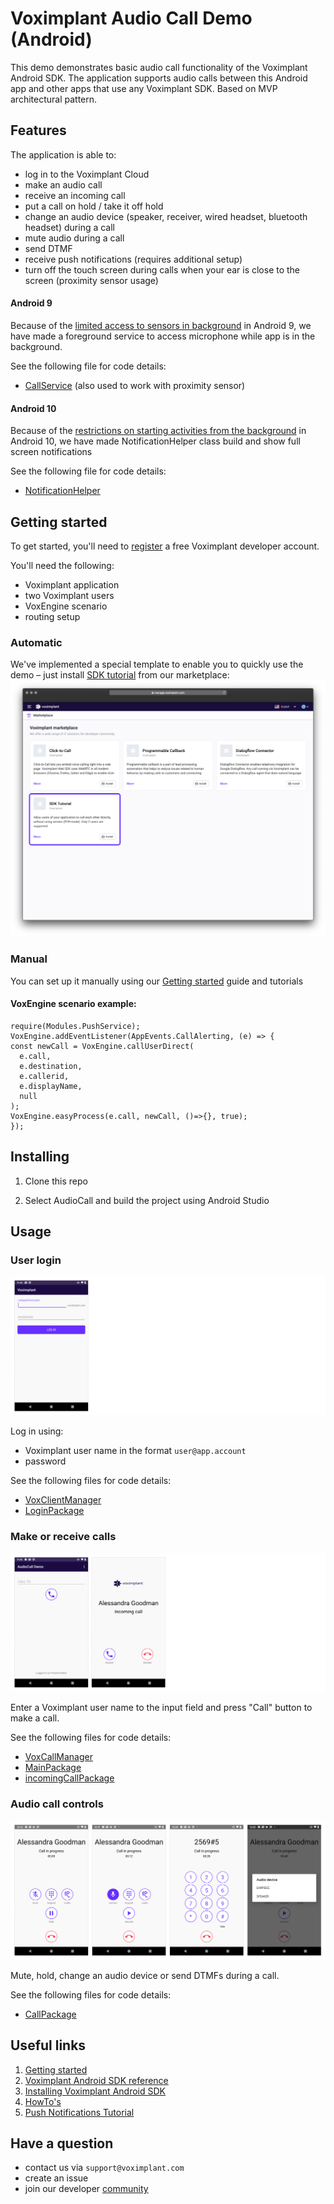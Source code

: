 # Voximplant Audio Call Demo (Android)

This demo demonstrates basic audio call functionality of the Voximplant Android SDK. 
The application supports audio calls between this Android app and other apps that use any Voximplant SDK.
Based on MVP architectural pattern.

## Features
The application is able to:
- log in to the Voximplant Cloud
- make an audio call
- receive an incoming call
- put a call on hold / take it off hold
- change an audio device (speaker, receiver, wired headset, bluetooth headset) during a call
- mute audio during a call
- send DTMF
- receive push notifications (requires additional setup)
- turn off the touch screen during calls when your ear is close to the screen (proximity sensor usage)

#### Android 9
Because of the [limited access to sensors in background](https://developer.android.com/about/versions/pie/android-9.0-changes-all#bg-sensor-access) in Android 9,
we have made a foreground service to access microphone while app is in the background.

See the following file for code details:
- [CallService](src/main/java/com/voximplant/demos/audiocall/ui/call/CallService.java) (also used to work with proximity sensor)

#### Android 10
Because of the [restrictions on starting activities from the background](https://developer.android.com/guide/components/activities/background-starts) in Android 10,
we have made NotificationHelper class build and show full screen notifications

See the following file for code details:
- [NotificationHelper](src/main/java/com/voximplant/demos/audiocall/utils/NotificationHelper.java)

## Getting started
To get started, you'll need to [register](https://manage.voximplant.com/auth/sign_up) a free Voximplant developer account.

You'll need the following:
- Voximplant application
- two Voximplant users
- VoxEngine scenario
- routing setup

### Automatic
We've implemented a special template to enable you to quickly use the demo – just 
install [SDK tutorial](https://manage.voximplant.com/marketplace/sdk_tutorial) from our marketplace:
![marketplace](screenshots/market.png)

### Manual
You can set up it manually using our [Getting started](https://voximplant.com/docs/introduction) guide and tutorials

#### VoxEngine scenario example:
  ```
  require(Modules.PushService);
  VoxEngine.addEventListener(AppEvents.CallAlerting, (e) => {
  const newCall = VoxEngine.callUserDirect(
    e.call, 
    e.destination,
    e.callerid,
    e.displayName,
    null
  );
  VoxEngine.easyProcess(e.call, newCall, ()=>{}, true);
  });
  ```

## Installing
1. Clone this repo 

2. Select AudioCall and build the project using Android Studio

## Usage

### User login
![login](screenshots/login.png)

Log in using:
* Voximplant user name in the format `user@app.account`
* password

See the following files for code details:
- [VoxClientManager](src/main/java/com/voximplant/demos/audiocall/manager/VoxClientManager.java)
- [LoginPackage](src/main/java/com/voximplant/demos/audiocall/ui/login)

### Make or receive calls
![call](screenshots/call.png)

Enter a Voximplant user name to the input field and press "Call" button to make a call.

See the following files for code details:
- [VoxCallManager](src/main/java/com/voximplant/demos/audiocall/manager/VoxCallManager.java)
- [MainPackage](src/main/java/com/voximplant/demos/audiocall/ui/main)
- [incomingCallPackage](src/main/java/com/voximplant/demos/audiocall/ui/incomingcall)

### Audio call controls
![inCall](screenshots/inCall.png)

Mute, hold, change an audio device or send DTMFs during a call.

See the following files for code details:
- [CallPackage](src/main/java/com/voximplant/demos/audiocall/ui/call)

## Useful links
1. [Getting started](https://voximplant.com/docs/introduction)
2. [Voximplant Android SDK reference](https://voximplant.com/docs/references/androidsdk)
3. [Installing Voximplant Android SDK](https://voximplant.com/docs/introduction/integration/adding_sdks/installing/android_sdk)
4. [HowTo's](https://voximplant.com/docs/howtos) 
5. [Push Notifications Tutorial](https://voximplant.com/docs/introduction/integration/adding_sdks/push_notifications/android_sdk)

## Have a question
- contact us via `support@voximplant.com`
- create an issue
- join our developer [community](https://discord.gg/sfCbT5u)
